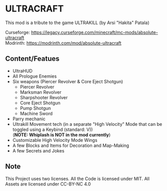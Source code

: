 # ULTRACRAFT
This mod is a tribute to the game ULTRAKILL (by Arsi "Hakita" Patala)

Curseforge: https://legacy.curseforge.com/minecraft/mc-mods/absolute-ultracraft <br>
Modrinth: https://modrinth.com/mod/absolute-ultracraft

## Content/Featues
- UltraHUD
- All Prologue Enemies
- Six weapons (Piercer Revolver & Core Eject Shotgun)
  - Piercer Revolver
  - Marksman Revolver
  - Sharpshooter Revolver
  - Core Eject Shotgun
  - Pump Shotgun
  - Machine Sword
- Parry mechanic
- Ultrakill Movement tech (in a separate "High Velocity" Mode that can be toggled using a Keybind (standard: V)) <br>(**NOTE: Whiplash is NOT in the mod currently**)
- Customizable High Velocity Mode Wings
- A few Blocks and Items for Decoration and Map-Making
- A few Secrets and Jokes

## Note
This Project uses two licenses. All the Code is licensed under MIT. All Assets are licensed under CC-BY-NC 4.0
